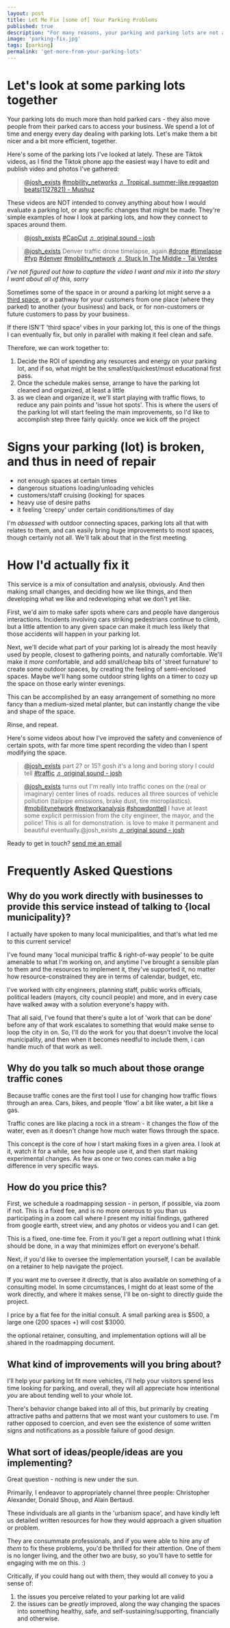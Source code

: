 ```yaml
---
layout: post
title: Let Me Fix [some of] Your Parking Problems
published: true
description: "For many reasons, your parking and parking lots are not as good as they could be, at least some of the time. And at other times, the parking might be acutely bad. I'll help you fix it all the time."
image: 'parking-fix.jpg'
tags: [parking]
permalink: 'get-more-from-your-parking-lots'
---
```


# Let's look at some parking lots together

Your parking lots do much more than hold parked cars - they also move people from their parked cars to access your business. We spend a lot of time and energy every day dealing with parking lots. Let's make them a bit nicer and a bit more efficient, together. 

Here's some of the parking lots I've looked at lately. These are Tiktok videos, as I find the Tiktok phone app the easiest way I have to edit and publish video and photos I've gathered:



<blockquote class="tiktok-embed" cite="https://www.tiktok.com/@josh_exists/video/7193477270680522026" data-video-id="7193477270680522026" style="max-width: 605px;min-width: 325px;" > <section> <a target="_blank" title="@josh_exists" href="https://www.tiktok.com/@josh_exists?refer=embed">@josh_exists</a> <a title="mobility_networks" target="_blank" href="https://www.tiktok.com/tag/mobility_networks?refer=embed">#mobility_networks</a> <a target="_blank" title="♬ Tropical, summer-like reggaeton beats(1127821) - Mushuz" href="https://www.tiktok.com/music/Tropical-summer-like-reggaeton-beats-1127821-7031703968455591937?refer=embed">♬ Tropical, summer-like reggaeton beats(1127821) - Mushuz</a> </section> </blockquote> <script async src="https://www.tiktok.com/embed.js"></script>

These videos are NOT intended to convey anything about how I would evaluate a parking lot, or any specific changes that might be made. They're simple examples of how I look at parking lots, and how they connect to spaces around them.

<blockquote class="tiktok-embed" cite="https://www.tiktok.com/@josh_exists/video/7202264574463151403" data-video-id="7202264574463151403" style="max-width: 605px;min-width: 325px;" > <section> <a target="_blank" title="@josh_exists" href="https://www.tiktok.com/@josh_exists?refer=embed">@josh_exists</a> <a title="capcut" target="_blank" href="https://www.tiktok.com/tag/capcut?refer=embed">#CapCut</a> <a target="_blank" title="♬ original sound - josh" href="https://www.tiktok.com/music/original-sound-7202264630851472174?refer=embed">♬ original sound - josh</a> </section> </blockquote> <script async src="https://www.tiktok.com/embed.js"></script>

<blockquote class="tiktok-embed" cite="https://www.tiktok.com/@josh_exists/video/7246795537779838251" data-video-id="7246795537779838251" style="max-width: 605px;min-width: 325px;" > <section> <a target="_blank" title="@josh_exists" href="https://www.tiktok.com/@josh_exists?refer=embed">@josh_exists</a> Denver traffic drone timelapse, again.<a title="drone" target="_blank" href="https://www.tiktok.com/tag/drone?refer=embed">#drone</a> <a title="timelapse" target="_blank" href="https://www.tiktok.com/tag/timelapse?refer=embed">#timelapse</a> <a title="fyp" target="_blank" href="https://www.tiktok.com/tag/fyp?refer=embed">#fyp</a> <a title="denver" target="_blank" href="https://www.tiktok.com/tag/denver?refer=embed">#denver</a> <a title="mobility_network" target="_blank" href="https://www.tiktok.com/tag/mobility_network?refer=embed">#mobility_network</a> <a target="_blank" title="♬ Stuck In The Middle - Tai Verdes" href="https://www.tiktok.com/music/Stuck-In-The-Middle-6832618984580335617?refer=embed">♬ Stuck In The Middle - Tai Verdes</a> </section> </blockquote> <script async src="https://www.tiktok.com/embed.js"></script>

_i've not figured out how to capture the video I want and mix it into the story I want about all of this, sorry_

Sometimes some of the space in or around a parking lot might serve a a [third space](https://en.wikipedia.org/wiki/Third_place), or a pathway for your customers from one place (where they parked) to another (your business) and back, or for non-customers or future customers to pass by your business.

If there ISN'T 'third space' vibes in your parking lot, this is one of the things I can eventually fix, but only in parallel with making it feel clean and safe.

Therefore, we can work together to:

1. Decide the ROI of spending any resources and energy on your parking lot, and if so, what might be the smallest/quickest/most educational first pass.
2. Once the schedule makes sense, arrange to have the parking lot cleaned and organized, at least a little
3. as we clean and organize it, we'll start playing with traffic flows, to reduce any pain points and 'issue hot spots'. This is where the users of the parking lot will start feeling the main improvements, so I'd like to accomplish step three fairly quickly. once we kick off the project

# Signs your parking (lot) is broken, and thus in need of repair

- not enough spaces at certain times
- dangerous situations loading/unloading vehicles
- customers/staff cruising (looking) for spaces
- heavy use of desire paths
- it feeling 'creepy' under certain conditions/times of day

I'm _obsessed_ with outdoor connecting spaces, parking lots all that with relates to them, and can easily bring huge improvements to most spaces, though certainly not all. We'll talk about that in the first meeting.

# How I'd actually fix it

This service is a mix of consultation and analysis, obviously. And then making small changes, and deciding how we like things, and then developing what we like and redeveloping what we don't yet like. 

First, we'd aim to make safer spots where cars and people have dangerous interactions. Incidents involving cars striking pedestrians continue to climb, but a little attention to any given space can make it much less likely that those accidents will happen in your parking lot. 

Next, we'll decide what part of your parking lot is already the most heavily used by people, closest to gathering points, and naturally comfortable. We'll make it _more_ comfortable, and add small/cheap bits of 'street furnature' to create some outdoor spaces, by creating the feeling of semi-enclosed spaces. Maybe we'll hang some outdoor string lights on a timer to cozy up the space on those early winter evenings. 

This can be accomplished by an easy arrangement of something no more fancy than a medium-sized metal planter, but can instantly change the vibe and shape of the space.

Rinse, and repeat. 

Here's some videos about how I've improved the safety and convenience of certain spots, with far more time spent recording the video than I spent modifying the space. 

<blockquote class="tiktok-embed" cite="https://www.tiktok.com/@josh_exists/video/7240611295966268718" data-video-id="7240611295966268718" style="max-width: 605px;min-width: 325px;" > <section> <a target="_blank" title="@josh_exists" href="https://www.tiktok.com/@josh_exists?refer=embed">@josh_exists</a> part 2? or 15? gosh it&#39;s a long and boring story I could tell <a title="traffic" target="_blank" href="https://www.tiktok.com/tag/traffic?refer=embed">#traffic</a> <a target="_blank" title="♬ original sound - josh" href="https://www.tiktok.com/music/original-sound-7240611323795622698?refer=embed">♬ original sound - josh</a> </section> </blockquote> <script async src="https://www.tiktok.com/embed.js"></script>

<blockquote class="tiktok-embed" cite="https://www.tiktok.com/@josh_exists/video/7241670267485932843" data-video-id="7241670267485932843" style="max-width: 605px;min-width: 325px;" > <section> <a target="_blank" title="@josh_exists" href="https://www.tiktok.com/@josh_exists?refer=embed">@josh_exists</a> turns out I&#39;m really into traffic cones on the (real or imaginary) center lines of roads. reduces all three sources of vehicle pollution (tailpipe emissions, brake dust, tire microplastics). <a title="mobilitynetwork" target="_blank" href="https://www.tiktok.com/tag/mobilitynetwork?refer=embed">#mobilitynetwork</a> <a title="networkanalysis" target="_blank" href="https://www.tiktok.com/tag/networkanalysis?refer=embed">#networkanalysis</a> <a title="showdonttell" target="_blank" href="https://www.tiktok.com/tag/showdonttell?refer=embed">#showdonttell</a> I have at least some explicit permission from the city engineer, the mayor, and the police! This is all for demonstration. is love to make it permanent and beautiful eventually.@josh_exists <a target="_blank" title="♬ original sound - josh" href="https://www.tiktok.com/music/original-sound-7241670290613422894?refer=embed">♬ original sound - josh</a> </section> </blockquote> <script async src="https://www.tiktok.com/embed.js"></script>

Ready to get in touch? [send me an email](mailto:joshthompson@hey.com)



# Frequently Asked Questions

## Why do you work directly with businesses to provide this service instead of talking to {local municipality}?

I actually have spoken to many local municipalities, and that's what led me to this current service! 

I've found many 'local municipal traffic & right-of-way people' to be quite amenable to what I'm working on, and anytime I've brought a sensible plan to them and the resources to implement it, they've supported it, no matter how resource-constrained they are in terms of calendar, budget, etc.

I've worked with city engineers, planning staff, public works officials, political leaders (mayors, city council people) and more, and in every case have walked away with a solution everyone's happy with.

That all said, I've found that there's quite a lot of 'work that can be done' before any of that work escalates to something that would make sense to loop the city in on. So, I'll do the work for you that doesn't involve the local municipality, and then when it becomes needful to include them, i can handle much of that work as well.

## Why do you talk so much about those orange traffic cones

Because traffic cones are the first tool I use for changing how traffic flows through an area. Cars, bikes, and people 'flow' a bit like water, a bit like a gas. 

Traffic cones are like placing a rock in a stream - it changes the flow of the water, even as it doesn't change how much water flows through the space.

This concept is the core of how I start making fixes in a given area. I look at it, watch it for a while, see how people use it, and then start making experimental changes. As few as one or two cones can make a big difference in very specific ways. 

## How do you price this?

First, we schedule a roadmapping session - in person, if possible, via zoom if not. This is a fixed fee, and is no more onerous to you than us participating in a zoom call where I present my initial findings, gathered from google earth, street view, and any photos or videos you and I can get. 

This is a fixed, one-time fee. From it you'll get a report outlining what I think should be done, in a way that minimizes effort on everyone's behalf. 

Next, if you'd like to oversee the implementation yourself, I can be available on a retainer to help navigate the project. 

If you want me to oversee it directly, that is also available on something of a consulting model. In some circumstances, I might do at least some of the work directly, and where it makes sense, I'll be on-sight to directly guide the project. 

I price by a flat fee for the initial consult. A small parking area is $500, a large one (200 spaces +) will cost $3000.

the optional retainer, consulting, and implementation options will all be shared in the roadmapping document. 


## What kind of improvements will you bring about?

I'll help your parking lot fit more vehicles, i'll help your visitors spend less time looking for parking, and overall, they will all appreciate how intentional _you_ are about tending well to your whole lot.

There's behavior change baked into all of this, but primarily by creating attractive paths and patterns that we most want your customers to use. I'm rather opposed to coercion, and even see the existence of some written signs and notifications as a possible failure of good design.

## What sort of ideas/people/ideas are you implementing?

Great question - nothing is new under the sun.

Primarily, I endeavor to appropriately channel three people: Christopher Alexander, Donald Shoup, and Alain Bertaud.

These individuals are all giants in the 'urbanism space', and have kindly left us detailed written resources for how they would approach a given situation or problem. 

They are consummate professionals, and if you were able to hire any of _them_ to fix these problems, you'd be thrilled for their attention. One of them is no longer living, and the other two are busy, so you'll have to settle for engaging with me on this. :)

Critically, if you could hang out with them, they would all convey to you a sense of:

1. the issues you perceive related to your parking lot are valid
2. the issues can be _greatly_ improved, along the way changing the spaces into something healthy, safe, and self-sustaining/supporting, financially and otherwise. 

